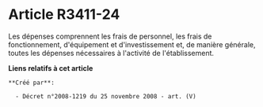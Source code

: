 # Article R3411-24

Les dépenses comprennent les frais de personnel, les frais de fonctionnement, d'équipement et d'investissement et, de manière
générale, toutes les dépenses nécessaires à l'activité de l'établissement.

**Liens relatifs à cet article**

	**Créé par**:

	  - Décret n°2008-1219 du 25 novembre 2008 - art. (V)
